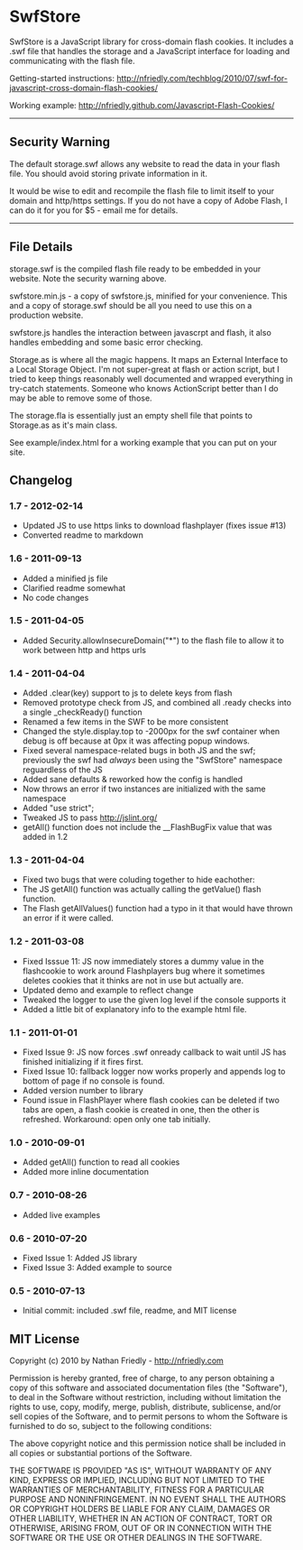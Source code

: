 SwfStore
=======

SwfStore is a JavaScript library for cross-domain flash cookies. It includes a .swf file that handles the storage and a JavaScript interface for loading and communicating with the flash file.

Getting-started instructions: http://nfriedly.com/techblog/2010/07/swf-for-javascript-cross-domain-flash-cookies/ 

Working example: http://nfriedly.github.com/Javascript-Flash-Cookies/


---

Security Warning
----------------

The default storage.swf allows any website to read the data in your flash file. You should avoid storing private information in it. 

It would be wise to edit and recompile the flash file to limit itself to your domain and http/https settings. If you do not have a copy of Adobe Flash, I can do it for you for $5 - email me for details.

---


File Details 
------------

storage.swf is the compiled flash file ready to be embedded in your website. Note the security warning above.

swfstore.min.js - a copy of swfstore.js, minified for your convenience. This and a copy of storage.swf should be all you need to use this on a production website.

swfstore.js handles the interaction between javascrpt and flash, it also handles embedding and some basic error checking.

Storage.as is where all the magic happens. It maps an External Interface to a Local Storage Object. I'm not super-great at flash or action script, but I tried to keep things reasonably well documented and wrapped everything in try-catch statements. Someone who knows ActionScript better than I do may be able to remove some of those.

The storage.fla is essentially just an empty shell file that points to Storage.as as it's main class.

See example/index.html for a working example that you can put on your site.


Changelog
---------

### 1.7 - 2012-02-14

* Updated JS to use https links to download flashplayer (fixes issue #13)
* Converted readme to markdown

### 1.6 - 2011-09-13

* Added a minified js file
* Clarified readme somewhat
* No code changes

### 1.5 - 2011-04-05

* Added Security.allowInsecureDomain("*") to the flash file to allow it to work between http and https urls

### 1.4 - 2011-04-04

* Added .clear(key) support to js to delete keys from flash
* Removed prototype check from JS, and combined all .ready checks into a single _checkReady() function
* Renamed a few items in the SWF to be more consistent
* Changed the style.display.top to -2000px for the swf container when debug is off because at 0px it was affecting popup windows.
* Fixed several namespace-related bugs in both JS and the swf; previously the swf had *always* been using the "SwfStore" namespace reguardless of the JS
* Added sane defaults & reworked how the config is handled
* Now throws an error if two instances are initialized with the same namespace
* Added "use strict"; 
* Tweaked JS to pass http://jslint.org/
* getAll() function does not include the __FlashBugFix value that was added in 1.2

### 1.3 - 2011-04-04

* Fixed two bugs that were coluding together to hide eachother:
* The JS getAll() function was actually calling the getValue() flash function.
* The Flash getAllValues() function had a typo in it that would have thrown an error if it were called.

### 1.2 - 2011-03-08

* Fixed Isssue 11: JS now immediately stores a dummy value in the flashcookie to work around Flashplayers bug where it sometimes deletes cookies that it thinks are not in use but actually are. 
* Updated demo and example to reflect change
* Tweaked the logger to use the given log level if the console supports it
* Added a little bit of explanatory info to the example html file.

### 1.1 - 2011-01-01

* Fixed Issue 9: JS now forces .swf onready callback to wait until JS has finished initializing if it fires first.
* Fixed Issue 10: fallback logger now works properly and appends log to bottom of page if no console is found.
* Added version number to library
* Found issue in FlashPlayer where flash cookies can be deleted if two tabs are open, a flash cookie is created in one, then the other is refreshed. Workaround: open only one tab initially.

### 1.0 - 2010-09-01

* Added getAll() function to read all cookies
* Added more inline documentation

### 0.7 - 2010-08-26

* Added live examples

### 0.6 - 2010-07-20

* Fixed Issue 1: Added JS library
* Fixed Issue 3: Added example to source

### 0.5 - 2010-07-13

* Initial commit: included .swf file, readme, and MIT license


MIT License
-----------

Copyright (c) 2010 by Nathan Friedly - http://nfriedly.com

Permission is hereby granted, free of charge, to any person obtaining a copy
of this software and associated documentation files (the "Software"), to deal
in the Software without restriction, including without limitation the rights
to use, copy, modify, merge, publish, distribute, sublicense, and/or sell
copies of the Software, and to permit persons to whom the Software is
furnished to do so, subject to the following conditions:

The above copyright notice and this permission notice shall be included in
all copies or substantial portions of the Software.

THE SOFTWARE IS PROVIDED "AS IS", WITHOUT WARRANTY OF ANY KIND, EXPRESS OR
IMPLIED, INCLUDING BUT NOT LIMITED TO THE WARRANTIES OF MERCHANTABILITY,
FITNESS FOR A PARTICULAR PURPOSE AND NONINFRINGEMENT. IN NO EVENT SHALL THE
AUTHORS OR COPYRIGHT HOLDERS BE LIABLE FOR ANY CLAIM, DAMAGES OR OTHER
LIABILITY, WHETHER IN AN ACTION OF CONTRACT, TORT OR OTHERWISE, ARISING FROM,
OUT OF OR IN CONNECTION WITH THE SOFTWARE OR THE USE OR OTHER DEALINGS IN
THE SOFTWARE.
